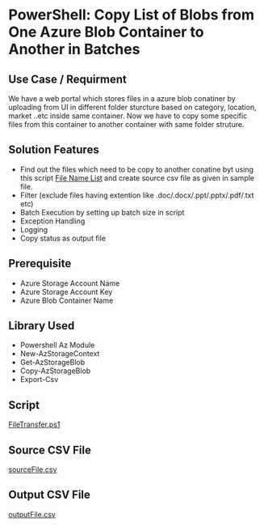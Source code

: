 # PowerShell: Copy List of Blobs from One Azure Blob Container to Another in Batches
## Use Case / Requirment
We have a web portal which stores files in a azure blob conatiner by uploading from UI in different folder sturcture based on category, location, market ..etc inside same container. Now we have to copy some specific files from this container to another container with same folder struture. 
## Solution Features
- Find out the files which need to be copy to another conatine byt using this script [File Name List](https://github.com/eathanspark/azurebloblist) and create source csv file as given in sample file.
- Filter (exclude files having extention like .doc/.docx/.ppt/.pptx/.pdf/.txt etc)
- Batch Execution by setting up batch size in script
- Exception Handling
- Logging
- Copy status as output file 
## Prerequisite
- Azure Storage Account Name
- Azure Storage Account Key
- Azure Blob Container Name

## Library Used 
- Powershell Az Module
- New-AzStorageContext
- Get-AzStorageBlob
- Copy-AzStorageBlob
- Export-Csv

## Script
[FileTransfer.ps1](https://github.com/eathanspark/azureblobcopy/blob/main/FileTransfer.ps1)
## Source CSV File
[sourceFile.csv](https://github.com/eathanspark/azureblobcopy/blob/main/sourceFile.csv)
## Output CSV File
[outputFile.csv](https://github.com/eathanspark/azureblobcopy/blob/main/outputFile.csv)

